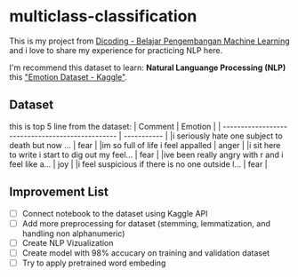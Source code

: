 # multiclass-classification

This is my project from [Dicoding - Belajar Pengembangan Machine Learning](https://www.dicoding.com/academies/185) and i love to share my experience for practicing NLP here.

I'm recommend this dataset to learn: **Natural Languange Processing (NLP)** this ["Emotion Dataset - Kaggle"](https://www.kaggle.com/datasets/abdallahwagih/emotion-dataset).

## Dataset<br>
this is top 5 line from the dataset:
|                                          Comment | Emotion     |
| ------------------------------------------------ | ----------- | 
|i seriously hate one subject to death but now ... |	fear       |
|im so full of life i feel appalled                |	anger      |
|i sit here to write i start to dig out my feel... | 	fear       |
|ive been really angry with r and i feel like a... |	joy        |
|i feel suspicious if there is no one outside l... |	fear       |

## Improvement List<br>
- [ ] Connect notebook to the dataset using Kaggle API
- [ ] Add more preprocessing for dataset (stemming, lemmatization, and handling non alphanumeric)
- [ ] Create NLP Vizualization
- [ ] Create model with 98% accucary on training and validation dataset
- [ ] Try to apply pretrained word embeding
